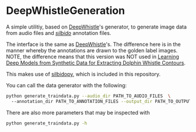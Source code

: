 # DeepWhistleGeneration
A simple utilitiy, based on [DeepWhistle](https://github.com/Paul-LiPu/DeepWhistle)'s generator, to generate image data from audio files and *[silbido](https://github.com/MarineBioAcousticsRC/silbido)* annotation files.

The interface is the same as [DeepWhistle](https://github.com/Paul-LiPu/DeepWhistle)'s. The difference here is in the manner whereby the annotations are drawn to the golden label images. NOTE, the difference means that this version was NOT used in [Learning Deep Models from Synthetic Data for Extracting Dolphin Whistle Contours](https://arxiv.org/abs/2005.08894).

This makes use of [silbidopy](https://github.com/joshua-zingale/silbidopy), which is included in this repository.

You can call the data generator with the following:
```bash
python generate_traindata.py --audio_dir PATH_TO_AUDIO_FILES  \ 
  --annotation_dir PATH_TO_ANNOTATION_FILES --output_dir PATH_TO_OUTPUT_SPECTROGRAM
```
There are also more parameters that may be inspected with
```bash
python generate_traindata.py -h
```
